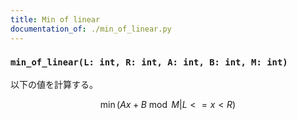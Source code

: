 ```yaml
---
title: Min of linear
documentation_of: ./min_of_linear.py
---
```


### `min_of_linear(L: int, R: int, A: int, B: int, M: int)`

以下の値を計算する。

$$\min(Ax+B\bmod M | L <= x < R )$$

